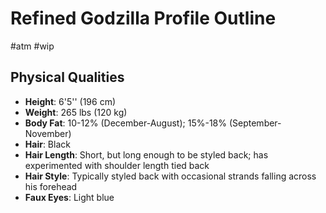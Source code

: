 # Refined Godzilla Profile Outline

#atm #wip

## Physical Qualities

- **Height**: 6'5'' (196 cm)
- **Weight**: 265 lbs (120 kg)
- **Body Fat**: 10-12% (December-August); 15%-18% (September-November)
- **Hair**: Black
- **Hair Length**: Short, but long enough to be styled back; has experimented with shoulder length tied back
- **Hair Style**: Typically styled back with occasional strands falling across his forehead
- **Faux Eyes**: Light blue